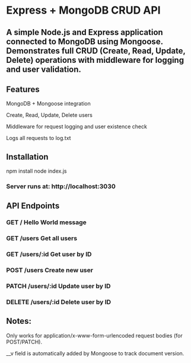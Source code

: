 # Express + MongoDB CRUD API
## A simple Node.js and Express application connected to MongoDB using Mongoose. Demonstrates full CRUD (Create, Read, Update, Delete) operations with middleware for logging and user validation.

## Features
MongoDB + Mongoose integration

Create, Read, Update, Delete users

Middleware for request logging and user existence check

Logs all requests to log.txt

## Installation
npm install 
node index.js

### Server runs at: http://localhost:3030

## API Endpoints
### GET	/	Hello World message
### GET	/users	Get all users
### GET	/users/:id	Get user by ID
### POST	/users	Create new user
### PATCH	/users/:id	Update user by ID
### DELETE	/users/:id	Delete user by ID

## Notes:
Only works for application/x-www-form-urlencoded request bodies (for POST/PATCH).

__v field is automatically added by Mongoose to track document version.


